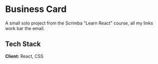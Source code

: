 
# Business Card

A small solo project from the Scrimba "Learn React" course, all my links work bar the email.


## Tech Stack

**Client:** React, CSS




